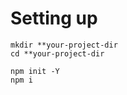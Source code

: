 # Setting up
```linuxshell
mkdir **your-project-dir
cd **your-project-dir
```
```linuxshell
npm init -Y
npm i
```
